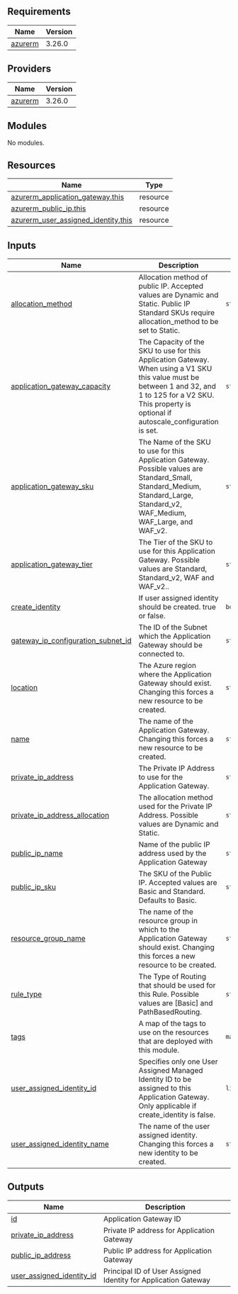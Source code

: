 <!-- BEGIN_TF_DOCS -->
## Requirements

| Name | Version |
|------|---------|
| <a name="requirement_azurerm"></a> [azurerm](#requirement\_azurerm) | 3.26.0 |

## Providers

| Name | Version |
|------|---------|
| <a name="provider_azurerm"></a> [azurerm](#provider\_azurerm) | 3.26.0 |

## Modules

No modules.

## Resources

| Name | Type |
|------|------|
| [azurerm_application_gateway.this](https://registry.terraform.io/providers/hashicorp/azurerm/3.26.0/docs/resources/application_gateway) | resource |
| [azurerm_public_ip.this](https://registry.terraform.io/providers/hashicorp/azurerm/3.26.0/docs/resources/public_ip) | resource |
| [azurerm_user_assigned_identity.this](https://registry.terraform.io/providers/hashicorp/azurerm/3.26.0/docs/resources/user_assigned_identity) | resource |

## Inputs

| Name | Description | Type | Default | Required |
|------|-------------|------|---------|:--------:|
| <a name="input_allocation_method"></a> [allocation\_method](#input\_allocation\_method) | Allocation method of public IP. Accepted values are Dynamic and Static. Public IP Standard SKUs require allocation\_method to be set to Static. | `string` | n/a | yes |
| <a name="input_application_gateway_capacity"></a> [application\_gateway\_capacity](#input\_application\_gateway\_capacity) | The Capacity of the SKU to use for this Application Gateway. When using a V1 SKU this value must be between 1 and 32, and 1 to 125 for a V2 SKU. This property is optional if autoscale\_configuration is set. | `string` | n/a | yes |
| <a name="input_application_gateway_sku"></a> [application\_gateway\_sku](#input\_application\_gateway\_sku) | The Name of the SKU to use for this Application Gateway. Possible values are Standard\_Small, Standard\_Medium, Standard\_Large, Standard\_v2, WAF\_Medium, WAF\_Large, and WAF\_v2. | `string` | n/a | yes |
| <a name="input_application_gateway_tier"></a> [application\_gateway\_tier](#input\_application\_gateway\_tier) | The Tier of the SKU to use for this Application Gateway. Possible values are Standard, Standard\_v2, WAF and WAF\_v2.. | `string` | n/a | yes |
| <a name="input_create_identity"></a> [create\_identity](#input\_create\_identity) | If user assigned identity should be created. true or false. | `bool` | n/a | yes |
| <a name="input_gateway_ip_configuration_subnet_id"></a> [gateway\_ip\_configuration\_subnet\_id](#input\_gateway\_ip\_configuration\_subnet\_id) | The ID of the Subnet which the Application Gateway should be connected to. | `string` | n/a | yes |
| <a name="input_location"></a> [location](#input\_location) | The Azure region where the Application Gateway should exist. Changing this forces a new resource to be created. | `string` | n/a | yes |
| <a name="input_name"></a> [name](#input\_name) | The name of the Application Gateway. Changing this forces a new resource to be created. | `string` | n/a | yes |
| <a name="input_private_ip_address"></a> [private\_ip\_address](#input\_private\_ip\_address) | The Private IP Address to use for the Application Gateway. | `string` | n/a | yes |
| <a name="input_private_ip_address_allocation"></a> [private\_ip\_address\_allocation](#input\_private\_ip\_address\_allocation) | The allocation method used for the Private IP Address. Possible values are Dynamic and Static. | `string` | n/a | yes |
| <a name="input_public_ip_name"></a> [public\_ip\_name](#input\_public\_ip\_name) | Name of the public IP address used by the Application Gateway | `string` | n/a | yes |
| <a name="input_public_ip_sku"></a> [public\_ip\_sku](#input\_public\_ip\_sku) | The SKU of the Public IP. Accepted values are Basic and Standard. Defaults to Basic. | `string` | n/a | yes |
| <a name="input_resource_group_name"></a> [resource\_group\_name](#input\_resource\_group\_name) | The name of the resource group in which to the Application Gateway should exist. Changing this forces a new resource to be created. | `string` | n/a | yes |
| <a name="input_rule_type"></a> [rule\_type](#input\_rule\_type) | The Type of Routing that should be used for this Rule. Possible values are [Basic] and PathBasedRouting. | `string` | n/a | yes |
| <a name="input_tags"></a> [tags](#input\_tags) | A map of the tags to use on the resources that are deployed with this module. | `map(string)` | n/a | yes |
| <a name="input_user_assigned_identity_id"></a> [user\_assigned\_identity\_id](#input\_user\_assigned\_identity\_id) | Specifies only one User Assigned Managed Identity ID to be assigned to this Application Gateway. Only applicable if create\_identity is false. | `list(string)` | n/a | yes |
| <a name="input_user_assigned_identity_name"></a> [user\_assigned\_identity\_name](#input\_user\_assigned\_identity\_name) | The name of the user assigned identity. Changing this forces a new identity to be created. | `string` | n/a | yes |

## Outputs

| Name | Description |
|------|-------------|
| <a name="output_id"></a> [id](#output\_id) | Application Gateway ID |
| <a name="output_private_ip_address"></a> [private\_ip\_address](#output\_private\_ip\_address) | Private IP address for Application Gateway |
| <a name="output_public_ip_address"></a> [public\_ip\_address](#output\_public\_ip\_address) | Public IP address for Application Gateway |
| <a name="output_user_assigned_identity_id"></a> [user\_assigned\_identity\_id](#output\_user\_assigned\_identity\_id) | Principal ID of User Assigned Identity for Application Gateway |
<!-- END_TF_DOCS -->